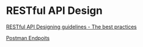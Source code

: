 # RESTful API Design

[RESTful API Designing guidelines - The best practices](https://hackernoon.com/restful-api-designing-guidelines-the-best-practices-60e1d954e7c9)

[Postman Endpoits](/RESTfulAPIDesign/Postman)
